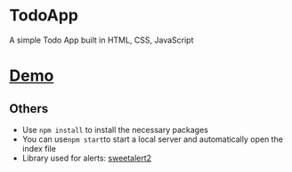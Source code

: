# TodoApp
A simple Todo App built in HTML, CSS, JavaScript

# [Demo](https://hyper2109.github.io/TodoApp/)

## Others
* Use ```npm install``` to install the necessary packages
* You can use```npm start```to start a local server and automatically open the index file
* Library used for alerts: [sweetalert2](https://sweetalert2.github.io/)
